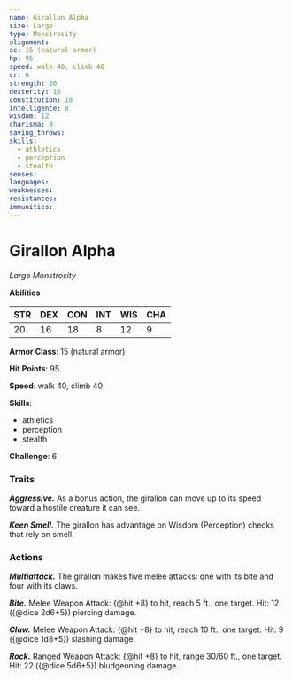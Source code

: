 ```yaml
---
name: Girallon Alpha
size: Large
type: Monstrosity
alignment: 
ac: 15 (natural armor)
hp: 95
speed: walk 40, climb 40
cr: 6
strength: 20
dexterity: 16
constitution: 18
intelligence: 8
wisdom: 12
charisma: 9
saving_throws:
skills:
  - athletics
  - perception
  - stealth
senses: 
languages:
weaknesses:
resistances:
immunities:
---
```


# Girallon Alpha

*Large Monstrosity*

**Abilities**

| STR | DEX | CON | INT | WIS | CHA |
| --- | --- | --- | --- | --- | --- |
| 20 | 16 | 18 | 8 | 12 | 9 |

**Armor Class**: 15 (natural armor)

**Hit Points**: 95

**Speed**: walk 40, climb 40

**Skills**:
  - athletics
  - perception
  - stealth

**Challenge**: 6

### Traits
***Aggressive.*** As a bonus action, the girallon can move up to its speed toward a hostile creature it can see.

***Keen Smell.*** The girallon has advantage on Wisdom (Perception) checks that rely on smell.

### Actions
***Multiattack.*** The girallon makes five melee attacks: one with its bite and four with its claws.

***Bite.*** Melee Weapon Attack: {@hit +8} to hit, reach 5 ft., one target. Hit: 12 ({@dice 2d6+5}) piercing damage.

***Claw.*** Melee Weapon Attack: {@hit +8} to hit, reach 10 ft., one target. Hit: 9 ({@dice 1d8+5}) slashing damage.

***Rock.*** Ranged Weapon Attack: {@hit +8} to hit, range 30/60 ft., one target. Hit: 22 ({@dice 5d6+5}) bludgeoning damage.

